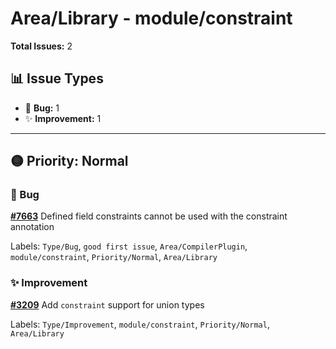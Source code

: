 # Area/Library - module/constraint

**Total Issues:** 2

## 📊 Issue Types

- 🐛 **Bug:** 1
- ✨ **Improvement:** 1

---

## 🟡 Priority: Normal

### 🐛 Bug

**[#7663](https://github.com/ballerina-platform/ballerina-library/issues/7663)** Defined field constraints cannot be used with the constraint annotation

Labels: `Type/Bug`, `good first issue`, `Area/CompilerPlugin`, `module/constraint`, `Priority/Normal`, `Area/Library`

### ✨ Improvement

**[#3209](https://github.com/ballerina-platform/ballerina-library/issues/3209)** Add `constraint` support for union types

Labels: `Type/Improvement`, `module/constraint`, `Priority/Normal`, `Area/Library`

